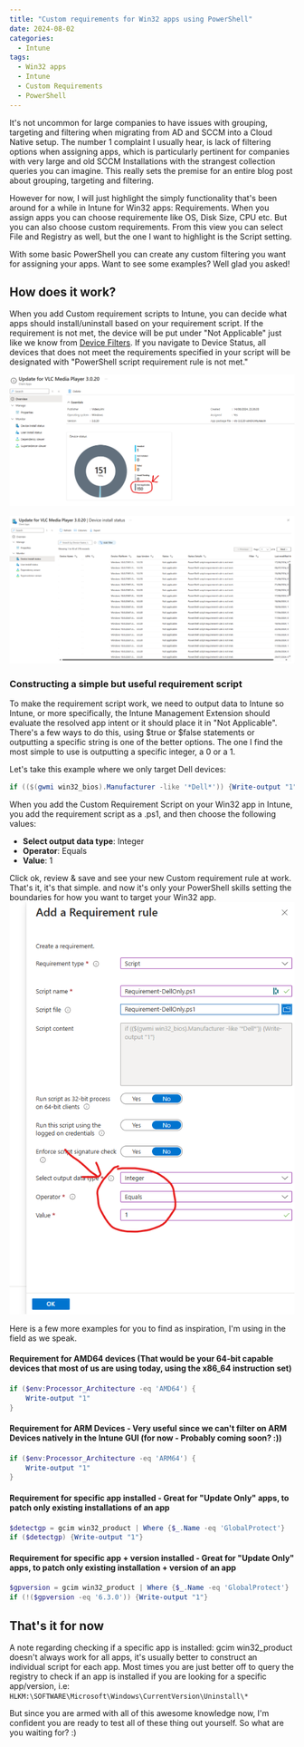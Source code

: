 ```yaml
---
title: "Custom requirements for Win32 apps using PowerShell"
date: 2024-08-02
categories:
  - Intune
tags:
  - Win32 apps
  - Intune
  - Custom Requirements
  - PowerShell
---
```


It's not uncommon for large companies to have issues with grouping, targeting and filtering when migrating from AD and SCCM into a Cloud Native setup. The number 1 complaint I usually hear, is lack of filtering options when assigning apps, which is particularly pertinent for companies with very large and old SCCM Installations with the strangest collection queries you can imagine. This really sets the premise for an entire blog post about grouping, targeting and filtering.

However for now, I will just highlight the simply functionality that's been around for a while in Intune for Win32 apps: Requirements. When you assign apps you can choose requiremente like OS, Disk Size, CPU etc. But you can also choose custom requirements. From this view you can select File and Registry as well, but the one I want to highlight is the Script setting.

With some basic PowerShell you can create any custom filtering you want for assigning your apps. Want to see some examples? Well glad you asked!

## How does it work?

When you add Custom requirement scripts to Intune, you can decide what apps should install/uninstall based on your requirement script. If the requirement is not met, the device will be put under "Not Applicable" just like we know from [Device Filters](https://learn.microsoft.com/en-us/mem/intune/fundamentals/filters). If you navigate to Device Status, all devices that does not meet the requirements specified in your script will be designated with "PowerShell script requirement rule is not met."

![Win32Requirement](/assets/images/2024-08-03-Win32app-Requirements/Requirement-NotApplicable.png?raw=true "Win32 App Requirement Example 1")

![Win32Requirement](/assets/images/2024-08-03-Win32app-Requirements/Requirement-NotApplicable-1.png?raw=true "Win32 App Requirement Example 2")

### Constructing a simple but useful requirement script

To make the requirement script work, we need to output data to Intune so Intune, or more specifically, the Intune Management Extension should evaluate the resolved app intent or it should place it in "Not Applicable". There's a few ways to do this, using $true or $false statements or outputting a specific string is one of the better options. The one I find the most simple to use is outputting a specific integer, a 0 or a 1.

Let's take this example where we only target Dell devices:
```PowerShell
if (($(gwmi win32_bios).Manufacturer -like '*Dell*')) {Write-output "1"}
```

When you add the Custom Requirement Script on your Win32 app in Intune, you add the requirement script as a .ps1, and then choose the following values:

* **Select output data type**: Integer
* **Operator**: Equals
* **Value**: 1

Click ok, review & save and see your new Custom requirement rule at work. That's it, it's that simple. and now it's only your PowerShell skills setting the boundaries for how you want to target your Win32 app.
![Win32Requirement](/assets/images/2024-08-03-Win32app-Requirements/Requirement-Construct-1.png?raw=true "Win32 App Requirement Example 2")

Here is a few more examples for you to find as inspiration, I'm using in the field as we speak.

#### Requirement for AMD64 devices (That would be your 64-bit capable devices that most of us are using today, using the x86_64 instruction set)

```PowerShell
if ($env:Processor_Architecture -eq 'AMD64') {
    Write-output "1"
}
```

#### Requirement for ARM Devices - Very useful since we can't filter on ARM Devices natively in the Intune GUI (for now - Probably coming soon? :))

```PowerShell
if ($env:Processor_Architecture -eq 'ARM64') {
    Write-output "1"
}
```

#### Requirement for specific app installed - Great for "Update Only" apps, to patch only existing installations of an app

```PowerShell
$detectgp = gcim win32_product | Where {$_.Name -eq 'GlobalProtect'}
if ($detectgp) {Write-output "1"}
```

#### Requirement for specific app + version installed - Great for "Update Only" apps, to patch only existing installation + version of an app

```PowerShell
$gpversion = gcim win32_product | Where {$_.Name -eq 'GlobalProtect'} | Select -ExpandProperty Version
if (!($gpversion -eq '6.3.0')) {Write-output "1"}
```

## That's it for now

A note regarding checking if a specific app is installed: gcim win32_product doesn't always work for all apps, it's usually better to construct an individual script for each app. Most times you are just better off to query the registry to check if an app is installed if you are looking for a specific app/version, i.e: `HLKM:\SOFTWARE\Microsoft\Windows\CurrentVersion\Uninstall\*`

But since you are armed with all of this awesome knowledge now, I'm confident you are ready to test all of these thing out yourself. So what are you waiting for? :)